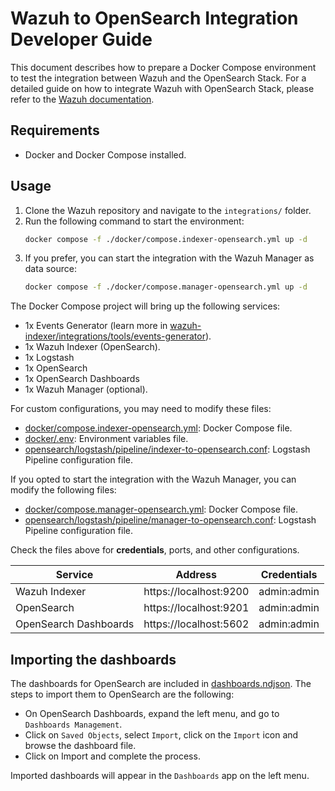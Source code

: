 # Wazuh to OpenSearch Integration Developer Guide

This document describes how to prepare a Docker Compose environment to test the integration between Wazuh and the OpenSearch Stack. For a detailed guide on how to integrate Wazuh with OpenSearch Stack, please refer to the [Wazuh documentation](https://documentation.wazuh.com/current/integrations-guide/OpenSearch-stack/index.html).

## Requirements

- Docker and Docker Compose installed.

## Usage

1. Clone the Wazuh repository and navigate to the `integrations/` folder.
2. Run the following command to start the environment:
   ```bash
   docker compose -f ./docker/compose.indexer-opensearch.yml up -d
   ```
3. If you prefer, you can start the integration with the Wazuh Manager as data source:
   ```bash
   docker compose -f ./docker/compose.manager-opensearch.yml up -d
   ```

The Docker Compose project will bring up the following services:

- 1x Events Generator (learn more in [wazuh-indexer/integrations/tools/events-generator](../tools/events-generator/README.md)).
- 1x Wazuh Indexer (OpenSearch).
- 1x Logstash
- 1x OpenSearch
- 1x OpenSearch Dashboards
- 1x Wazuh Manager (optional).

For custom configurations, you may need to modify these files:

- [docker/compose.indexer-opensearch.yml](../docker/compose.indexer-opensearch.yml): Docker Compose file.
- [docker/.env](../docker/.env): Environment variables file.
- [opensearch/logstash/pipeline/indexer-to-opensearch.conf](./logstash/pipeline/indexer-to-opensearch.conf): Logstash Pipeline configuration file.

If you opted to start the integration with the Wazuh Manager, you can modify the following files:

- [docker/compose.manager-opensearch.yml](../docker/compose.manager-opensearch.yml): Docker Compose file.
- [opensearch/logstash/pipeline/manager-to-opensearch.conf](./logstash/pipeline/manager-to-opensearch.conf): Logstash Pipeline configuration file.

Check the files above for **credentials**, ports, and other configurations.

| Service               | Address                | Credentials |
| --------------------- | ---------------------- | ----------- |
| Wazuh Indexer         | https://localhost:9200 | admin:admin |
| OpenSearch            | https://localhost:9201 | admin:admin |
| OpenSearch Dashboards | https://localhost:5602 | admin:admin |

## Importing the dashboards

The dashboards for OpenSearch are included in [dashboards.ndjson](./dashboards.ndjson). The steps to import them to OpenSearch are the following:

- On OpenSearch Dashboards, expand the left menu, and go to `Dashboards Management`.
- Click on `Saved Objects`, select `Import`, click on the `Import` icon and browse the dashboard file.
- Click on Import and complete the process.

Imported dashboards will appear in the `Dashboards` app on the left menu.
